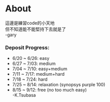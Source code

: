 # About  

這邊是練習code的小天地  
但不知道能不能堅持下去就是了  
 -gary  
 
### Deposit Progress:
* 6/20 ~ 6/26: easy
* 6/27 ~ 7/03: medium
* 7/04 ~ 7/10: easy+medium
* 7/11 ~ 7/17: medium+hard
* 7/18 ~ 7/24: hard
* 7/25 ~ 8/14: relaxation (synopsys purple 100)
* 8/15 ~ 9/12: free (no too much easy)  
-K.Tsubasa
